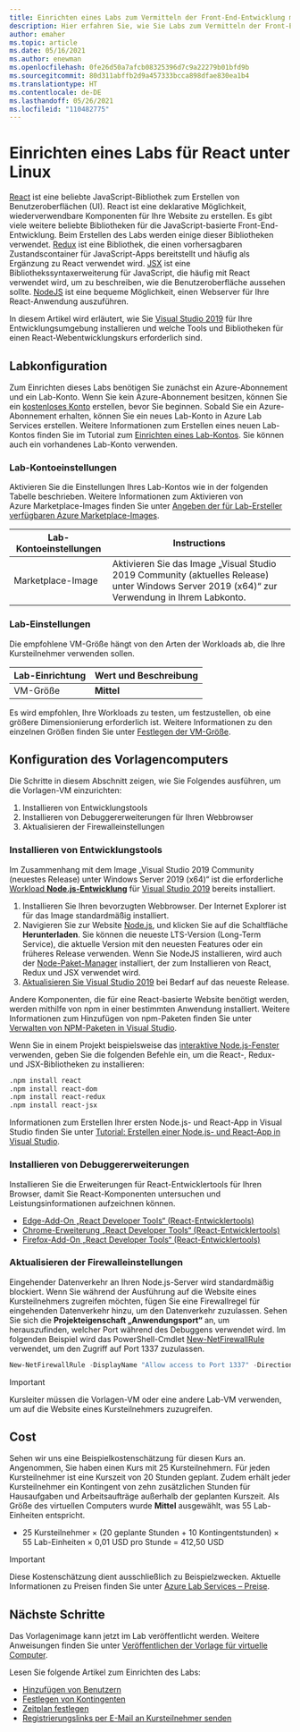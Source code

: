 ```yaml
---
title: Einrichten eines Labs zum Vermitteln der Front-End-Entwicklung mit React unter Windows mithilfe von Azure Lab Services
description: Hier erfahren Sie, wie Sie Labs zum Vermitteln der Front-End-Entwicklung mit React einrichten.
author: emaher
ms.topic: article
ms.date: 05/16/2021
ms.author: enewman
ms.openlocfilehash: 0fe26d50a7afcb08325396d7c9a22279b01bfd9b
ms.sourcegitcommit: 80d311abffb2d9a457333bcca898dfae830ea1b4
ms.translationtype: HT
ms.contentlocale: de-DE
ms.lasthandoff: 05/26/2021
ms.locfileid: "110482775"
---
```

# <a name="set-up-lab-for-react-on-windows"></a>Einrichten eines Labs für React unter Linux

[React](https://reactjs.org/) ist eine beliebte JavaScript-Bibliothek zum Erstellen von Benutzeroberflächen (UI). React ist eine deklarative Möglichkeit, wiederverwendbare Komponenten für Ihre Website zu erstellen.  Es gibt viele weitere beliebte Bibliotheken für die JavaScript-basierte Front-End-Entwicklung.  Beim Erstellen des Labs werden einige dieser Bibliotheken verwendet.  [Redux](https://redux.js.org/) ist eine Bibliothek, die einen vorhersagbaren Zustandscontainer für JavaScript-Apps bereitstellt und häufig als Ergänzung zu React verwendet wird. [JSX](https://reactjs.org/docs/introducing-jsx.html) ist eine Bibliothekssyntaxerweiterung für JavaScript, die häufig mit React verwendet wird, um zu beschreiben, wie die Benutzeroberfläche aussehen sollte.  [NodeJS](https://nodejs.org/) ist eine bequeme Möglichkeit, einen Webserver für Ihre React-Anwendung auszuführen.

In diesem Artikel wird erläutert, wie Sie [Visual Studio 2019](https://visualstudio.microsoft.com/vs/) für Ihre Entwicklungsumgebung installieren und welche Tools und Bibliotheken für einen React-Webentwicklungskurs erforderlich sind.

## <a name="lab-configuration"></a>Labkonfiguration

Zum Einrichten dieses Labs benötigen Sie zunächst ein Azure-Abonnement und ein Lab-Konto. Wenn Sie kein Azure-Abonnement besitzen, können Sie ein [kostenloses Konto](https://azure.microsoft.com/free/) erstellen, bevor Sie beginnen. Sobald Sie ein Azure-Abonnement erhalten, können Sie ein neues Lab-Konto in Azure Lab Services erstellen. Weitere Informationen zum Erstellen eines neuen Lab-Kontos finden Sie im Tutorial zum [Einrichten eines Lab-Kontos](./tutorial-setup-lab-account.md). Sie können auch ein vorhandenes Lab-Konto verwenden.

### <a name="lab-account-settings"></a>Lab-Kontoeinstellungen

Aktivieren Sie die Einstellungen Ihres Lab-Kontos wie in der folgenden Tabelle beschrieben. Weitere Informationen zum Aktivieren von Azure Marketplace-Images finden Sie unter [Angeben der für Lab-Ersteller verfügbaren Azure Marketplace-Images](./specify-marketplace-images.md).

| Lab-Kontoeinstellungen | Instructions |
| -------------------- | ----- |
| Marketplace-Image | Aktivieren Sie das Image „Visual Studio 2019 Community (aktuelles Release) unter Windows Server 2019 (x64)“ zur Verwendung in Ihrem Labkonto. |

### <a name="lab-settings"></a>Lab-Einstellungen

Die empfohlene VM-Größe hängt von den Arten der Workloads ab, die Ihre Kursteilnehmer verwenden sollen.  

| Lab-Einrichtung | Wert und Beschreibung |
| ------------ | ------------------ |
| VM-Größe | **Mittel** |

Es wird empfohlen, Ihre Workloads zu testen, um festzustellen, ob eine größere Dimensionierung erforderlich ist.  Weitere Informationen zu den einzelnen Größen finden Sie unter [Festlegen der VM-Größe](administrator-guide.md#vm-sizing).

## <a name="template-machine-configuration"></a>Konfiguration des Vorlagencomputers

Die Schritte in diesem Abschnitt zeigen, wie Sie Folgendes ausführen, um die Vorlagen-VM einzurichten:

1. Installieren von Entwicklungstools
1. Installieren von Debuggererweiterungen für Ihren Webbrowser
1. Aktualisieren der Firewalleinstellungen

### <a name="install-development-tools"></a>Installieren von Entwicklungstools

Im Zusammenhang mit dem Image „Visual Studio 2019 Community (neuestes Release) unter Windows Server 2019 (x64)“ ist die erforderliche [Workload **Node.js-Entwicklung**](/visualstudio/javascript/tutorial-nodejs-with-react-and-jsx?view=vs-2019&preserve-view=true#prerequisites) für [Visual Studio 2019](https://visualstudio.microsoft.com/vs/) bereits installiert.

1. Installieren Sie Ihren bevorzugten Webbrowser.  Der Internet Explorer ist für das Image standardmäßig installiert.
1. Navigieren Sie zur Website [Node.js](https://nodejs.org), und klicken Sie auf die Schaltfläche **Herunterladen**.  Sie können die neueste LTS-Version (Long-Term Service), die aktuelle Version mit den neuesten Features oder ein früheres Release verwenden.  Wenn Sie NodeJS installieren, wird auch der [Node-Paket-Manager](https://www.npmjs.com/) installiert, der zum Installieren von React, Redux und JSX verwendet wird.
1. [Aktualisieren Sie Visual Studio 2019](/visualstudio/install/update-visual-studio?view=vs-2019&preserve-view=true) bei Bedarf auf das neueste Release.

Andere Komponenten, die für eine React-basierte Website benötigt werden, werden mithilfe von npm in einer bestimmten Anwendung installiert.  Weitere Informationen zum Hinzufügen von npm-Paketen finden Sie unter [Verwalten von NPM-Paketen in Visual Studio](/visualstudio/javascript/npm-package-management?view=vs-2019&preserve-view=true#add-npm-packages).  

Wenn Sie in einem Projekt beispielsweise das [interaktive Node.js-Fenster](/visualstudio/javascript/nodejs-interactive-repl?view=vs-2019&preserve-view=true) verwenden, geben Sie die folgenden Befehle ein, um die React-, Redux- und JSX-Bibliotheken zu installieren:

```bash
.npm install react
.npm install react-dom
.npm install react-redux
.npm install react-jsx
```

Informationen zum Erstellen Ihrer ersten Node.js- und React-App in Visual Studio finden Sie unter [Tutorial: Erstellen einer Node.js- und React-App in Visual Studio](/visualstudio/javascript/tutorial-nodejs-with-react-and-jsx.md?view=vs-2019&preserve-view=true).

### <a name="install-debugger-extensions"></a>Installieren von Debuggererweiterungen

Installieren Sie die Erweiterungen für React-Entwicklertools für Ihren Browser, damit Sie React-Komponenten untersuchen und Leistungsinformationen aufzeichnen können.  

- [Edge-Add-On „React Developer Tools“ (React-Entwicklertools)](https://microsoftedge.microsoft.com/addons/detail/react-developer-tools/gpphkfbcpidddadnkolkpfckpihlkkil)
- [Chrome-Erweiterung „React Developer Tools“ (React-Entwicklertools)](https://chrome.google.com/webstore/detail/react-developer-tools/fmkadmapgofadopljbjfkapdkoienihi)
- [Firefox-Add-On „React Developer Tools“ (React-Entwicklertools)](https://addons.mozilla.org/firefox/addon/react-devtools/)

### <a name="update-firewall-settings"></a>Aktualisieren der Firewalleinstellungen

Eingehender Datenverkehr an Ihren Node.js-Server wird standardmäßig blockiert.  Wenn Sie während der Ausführung auf die Website eines Kursteilnehmers zugreifen möchten, fügen Sie eine Firewallregel für eingehenden Datenverkehr hinzu, um den Datenverkehr zuzulassen.  Sehen Sie sich die **Projekteigenschaft „Anwendungsport“** an, um herauszufinden, welcher Port während des Debuggens verwendet wird.  Im folgenden Beispiel wird das PowerShell-Cmdlet [New-NetFirewallRule](/powershell/module/netsecurity/new-netfirewallrule?view=windowsserver2019-ps&preserve-view=true) verwendet, um den Zugriff auf Port 1337 zuzulassen.  

```powershell
New-NetFirewallRule -DisplayName "Allow access to Port 1337" -Direction Inbound -LocalPort 1337 -Protocol TCP -Action Allow
```

>[!IMPORTANT]
>Kursleiter müssen die Vorlagen-VM oder eine andere Lab-VM verwenden, um auf die Website eines Kursteilnehmers zuzugreifen.

## <a name="cost"></a>Cost

Sehen wir uns eine Beispielkostenschätzung für diesen Kurs an.  Angenommen, Sie haben einen Kurs mit 25 Kursteilnehmern. Für jeden Kursteilnehmer ist eine Kurszeit von 20 Stunden geplant.  Zudem erhält jeder Kursteilnehmer ein Kontingent von zehn zusätzlichen Stunden für Hausaufgaben und Arbeitsaufträge außerhalb der geplanten Kurszeit.  Als Größe des virtuellen Computers wurde **Mittel** ausgewählt, was 55 Lab-Einheiten entspricht.

- 25 Kursteilnehmer &times; (20 geplante Stunden + 10 Kontingentstunden) &times; 55 Lab-Einheiten &times; 0,01 USD pro Stunde = 412,50 USD

> [!IMPORTANT]
> Diese Kostenschätzung dient ausschließlich zu Beispielzwecken.  Aktuelle Informationen zu Preisen finden Sie unter [Azure Lab Services – Preise](https://azure.microsoft.com/pricing/details/lab-services/).

## <a name="next-steps"></a>Nächste Schritte

Das Vorlagenimage kann jetzt im Lab veröffentlicht werden. Weitere Anweisungen finden Sie unter [Veröffentlichen der Vorlage für virtuelle Computer](how-to-create-manage-template.md#publish-the-template-vm).

Lesen Sie folgende Artikel zum Einrichten des Labs:

- [Hinzufügen von Benutzern](tutorial-setup-classroom-lab.md#add-users-to-the-lab)
- [Festlegen von Kontingenten](how-to-configure-student-usage.md#set-quotas-for-users)
- [Zeitplan festlegen](tutorial-setup-classroom-lab.md#set-a-schedule-for-the-lab)
- [Registrierungslinks per E-Mail an Kursteilnehmer senden](how-to-configure-student-usage.md#send-invitations-to-users)
